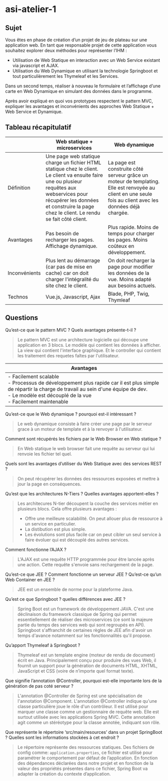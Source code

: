 # asi-atelier-1

## Sujet 

Vous êtes en phase de création d’un projet de jeu de plateau sur une application web. En tant que
responsable projet de cette application vous souhaitez explorer deux méthodes pour représenter
l’IHM :
- Utilisation de Web Statique en interaction avec un Web Service existant via javascript et AJAX.
- Utilisation du Web Dynamique en utilisant la technologie Springboot et tout particulièrement
les Thymeleaf et les Services.

Dans un second temps, réaliser à nouveau le formulaire et l’affichage d’une carte en Web Dynamique
en simulant des données dans le programme.

Après avoir expliqué en quoi vos prototypes respectent le pattern MVC, expliquer les avantages et
inconvénients des approches Web Statique + Web Service et Dynamique.

## Tableau récapitulatif

|               | Web statique + microservices                                                                                                                                                                                                              | Web dynamique                                                                                                                                              |
|---------------|-------------------------------------------------------------------------------------------------------------------------------------------------------------------------------------------------------------------------------------------|------------------------------------------------------------------------------------------------------------------------------------------------------------|
| Définition    | Une page web statique charge un fichier HTML statique chez le client. Le client va ensuite faire une ou plusieur requêtes aux webservices pour  récupérer les données et construire la page chez le client. Le rendu se fait côté client. | La page est construite côté serveur grâce un moteur de templating.  Elle est renvoyée au client en une seule fois au client avec les données déjà chargée. |
| Avantages     | Pas besoin de recharger les pages. Affichage dynamique.                                                                                                                                                                                   | Plus rapide. Moins de temps pour charger les pages. Moins coûteux en développement.                                                                        |
| Inconvénients | Plus lent au démarrage (car pas de mise en cache) car on doit charger l'intégralité du site chez le client.                                                                                                                               | On doit recharger la page pour modifier les données de la vue. Moins adapté aux besoins actuels.                                                           |
| Technos       | Vue.js, Javascript, Ajax                                                                                                                                                                                                                  | Blade, PHP, Twig, Thymleaf                                                                                                                                 |

## Questions

Qu’est-ce que le pattern MVC ? Quels avantages présente-t-il ? 
> Le pattern MVC est une architecture logicielle qui découpe une application en 3 blocs. Le modèle qui contient les données à afficher. La view qui contient l'interface graphique. Et le controller qui contient les traitement des requetes faîtes par l'utilisateur.


| Avantages |
|---|
| - Facilement scalable<br>- Processus de développement plus rapide car il est plus simple de répartir la charge de travail au sein d'une équipe de dev.<br>- Le modèle est découplé de la vue<br>- Facilement maintenable |


Qu’est-ce que le Web dynamique ? pourquoi est-il intéressant ? 
> Le web dynamique consiste à faire créer une page par le serveur grace à un moteur de template et à la renvoyer à l'utilisateur.

Comment sont récupérés les fichiers par le Web Browser en Web
statique ? 

> En Web statique le web browser fait une requête au serveur qui lui renvoie les fichier tel quel.

Quels sont les avantages d’utiliser du Web Statique avec des services REST ?

> On peut récupérer les données des ressources exposées et mettre à jour la page en conséquences.


Qu’est que les architectures N-Tiers ? Quelles avantages apportent-elles ?

> Les architecures N-tier découpent la couche des services métier en plusieurs blocs. Cela offre plusieurs avantages :
> - Offre une meilleure scalabilité. On peut allouer plus de ressource à un service en particulier. 
> - La distibution est plus simple.
> - Les évolutions sont plus facile car on peut cibler un seul service à faire évoluer qui est découplé des autres services.


Comment fonctionne l’AJAX ?
> L'AJAX est une requête HTTP programmée pour être lancée après une action. Cette requête s'envoie sans rechargement de la page.

Qu’est-ce que JEE ? Comment fonctionne un serveur JEE ? Qu’est-ce qu’un Web Container en JEE ?
> JEE est un ensemble de norme pour la plateforme Java.

Qu’est ce que Springboot ? quelles différences avec JEE ?
> Spring Boot est un framework de développement JAVA. C'est une déclinaison du framework classique de Spring qui permet essentiellement de réaliser des microservices (ce sont la majeure partie du temps des services web qui sont regroupés en API). Springboot s'affranchit de certaines règles de JEE afin d'avoir un temps d'avance notamment sur les fonctionnalités qu'il propose.

Qu’apport Thymeleaf à Springboot ?
> Thymeleaf est un template engine (moteur de rendu de document) écrit en Java. Principalement conçu pour produire des vues Web, il fournit un support pour la génération de documents HTML, XHTML, JavaScript et CSS (voire de n’importe quel format texte).

Que signifie l’annotation @Controller, pourquoi est-elle importante lors de la génération de pas coté serveur ?
> L'annotation @Controller de Spring est une spécialisation de l'annotation @Component. L'annotation @Controller indique qu'une classe particulière joue le rôle d'un contrôleur. Il est utilisé pour marquer une classe comme un gestionnaire de requête web. Elle est surtout utilisée avec les applications Spring MVC. Cette annotation agit comme un stéréotype pour la classe annotée, indiquant son rôle.

Que représente le répertoire ‘src/main/resources’ dans un projet SpringBoot ? Quelles sont les
informations stockées à cet endroit ?
> Le répertoire représente des ressources statiques. Des fichiers de config comme: ```application.properties```, ce fichier est utilisé pour paramétrer le comportement par défaut de l’application. En fonction des dépendances déclarées dans notre projet et en fonction de la valeur des propriétés présentes dans ce fichier, Spring Boot va adapter la création du contexte d’application.